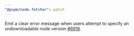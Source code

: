 ```yaml
---
"@pnpm/node.fetcher": patch
---
```


Emit a clear error message when users attempt to specify an undownloadable node version [#6916](https://github.com/pnpm/pnpm/pull/6916).
